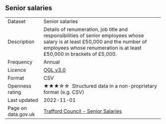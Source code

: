 ## Senior salaries

<table>
<tr>
	<td>Dataset</td>
	<td>Senior salaries</td>
</tr>
<tr>
	<td>Description</td>
	<td>Details of renumeration, job title and responsibilities of senior employees whose salary is at least &pound;50,000 and the number of employees whose renumeration is at least £50,000 in brackets of £5,000.</td>
</tr>
<tr>
	<td>Frequency</td>
	<td>Annual</td>
</tr>
<tr>
	<td>Licence</td>
	<td><a href="http://www.nationalarchives.gov.uk/doc/open-government-licence/version/3/">OGL v3.0</a></td>
</tr>
<tr>
	<td>Format</td>
	<td>CSV</td>
</tr>
<tr>
	<td>Openness rating</td>
	<td>&#9733;&#9733;&#9733;&#9734;&#9734;&nbsp; Structured data in a non-proprietary format (e.g. CSV)</td>
</tr>
<tr>
	<td>Last updated</td>
	<td>2022-11-01</td>
</tr>
<tr>
	<td>Page on data.gov.uk</td>
	<td><a href="https://data.gov.uk/dataset/63e25c61-93dd-4ed3-9c86-cb64fb299377/trafford-council-senior-salaries">Trafford Council - Senior Salaries</a></td>
</tr>
</table>
